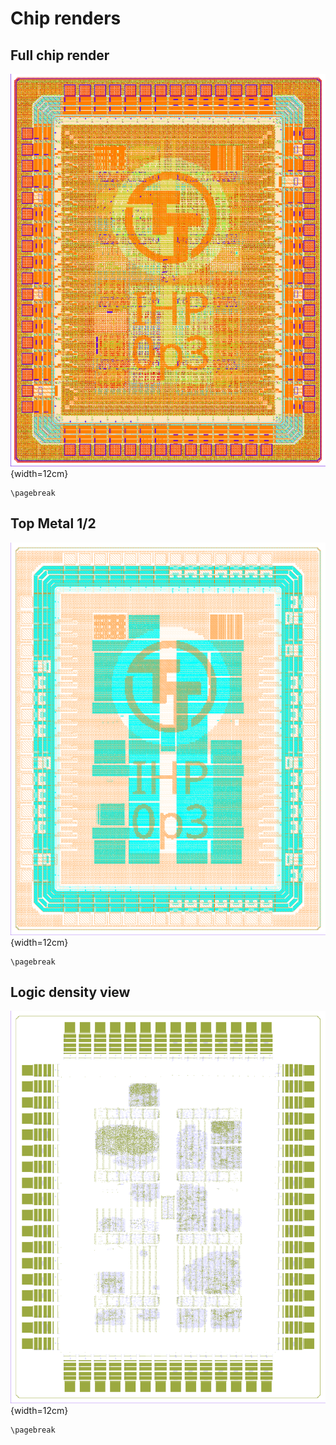 # Chip renders

## Full chip render

![GDS render](images/full_gds.png){width=12cm}

```{=latex}
\pagebreak
```

## Top Metal 1/2

![TopMetal1/2 render](images/top_metal_1_2.png){width=12cm}

```{=latex}
\pagebreak
```

## Logic density view

![Logic density](images/logic_density.png){width=12cm}

```{=latex}
\pagebreak
```
